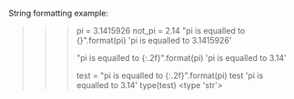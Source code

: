 String formatting example:

>>> pi = 3.1415926
>>> not_pi = 2.14
>>> "pi is equalled to {}".format(pi)
'pi is equalled to 3.1415926'
>>>
>>> "pi is equalled to {:.2f}".format(pi)
'pi is equalled to 3.14'
>>>
>>> test = "pi is equalled to {:.2f}".format(pi)
>>> test
'pi is equalled to 3.14'
>>> type(test)
<type 'str'>
>>>
